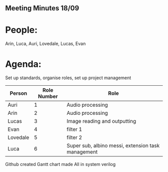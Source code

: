 ## Meeting Minutes 18/09

# People:
Arin, Luca, Auri, Lovedale, Lucas, Evan
# Agenda:
Set up standards, organise roles, set up project management

| Person | Role Number | Role |
|----------|----------|----------|
| Auri   | 1 | Audio processing |
| Arin   | 2 | Audio processing |
| Lucas  | 3 | Image reading and outputting
| Evan   | 4 | filter 1 |
| Lovedale | 5 | filter 2 |
| Luca   | 6 | Super sub, albino messi, extension task management |

Github created
Gantt chart made
All in system verilog
